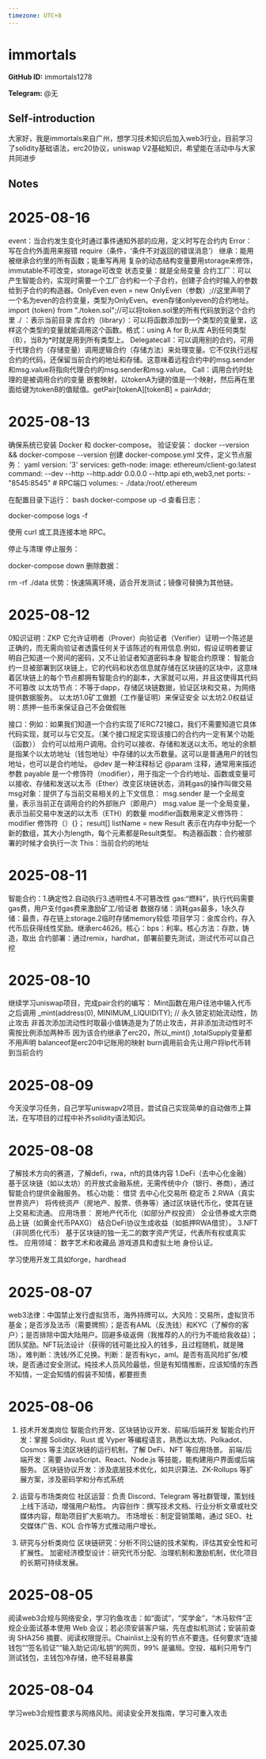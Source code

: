 ```yaml
---
timezone: UTC+8
---
```


# immortals

**GitHub ID:** immortals1278

**Telegram:** @无

## Self-introduction

大家好，我是immortals来自广州，想学习技术知识后加入web3行业，目前学习了solidity基础语法，erc20协议，uniswap V2基础知识，希望能在活动中与大家共同进步

## Notes

<!-- Content_START -->
# 2025-08-16

event：当合约发生变化时通过事件通知外部的应用，定义时写在合约内
Error：写在合约外面用来报错
require（条件，‘条件不对返回的错误消息’）
继承：能用被继承合约里的所有函数；能重写再用
复杂的动态结构变量要用storage来修饰，immutable不可改变，storage可改变
状态变量：就是全局变量
合约工厂：可以产生智能合约，实现时需要一个工厂合约和一个子合约，创建子合约时输入的参数给到子合约的构造器。OnlyEven even = new OnlyEven（参数）;//这里声明了一个名为even的合约变量，类型为OnlyEven。even存储onlyeven的合约地址。
import {token} from "./token.sol";//可以将token.sol里的所有代码放到这个合约里
./  ：表示当前目录
库合约（library）：可以将函数添加到一个类型的变量里，这样这个类型的变量就能调用这个函数。格式：using A for B;从库 A到任何类型（B），当B为*时就是用到所有类型上。
Delegatecall：可以调用别的合约，可用于代理合约（存储变量）调用逻辑合约（存储方法）来处理变量。它不仅执行远程合约的代码，还保留当前合约的地址和存储。这意味着远程合约中的msg.sender和msg.value将指向代理合约的msg.sender和msg.value。
Call：调用合约时处理的是被调用合约的变量
嵌套映射，以tokenA为键的值是一个映射，然后再在里面给键为tokenB的值赋值。getPair[tokenA][tokenB] = pairAddr;

# 2025-08-13

确保系统已安装 Docker 和 docker-compose。
验证安装：
docker --version && docker-compose --version
创建 docker-compose.yml 文件，定义节点服务：
yaml
version: '3'
services:
  geth-node:
    image: ethereum/client-go:latest
    command: --dev --http --http.addr 0.0.0.0 --http.api eth,web3,net
    ports:
      - "8545:8545"  # RPC端口
    volumes:
      - ./data:/root/.ethereum

在配置目录下运行：
bash
docker-compose up -d
查看日志：

docker-compose logs -f


使用 curl 或工具连接本地 RPC。

停止与清理
停止服务：

docker-compose down
删除数据：

rm -rf ./data
优势：快速隔离环境，适合开发测试；镜像可替换为其他链。

# 2025-08-12

0知识证明：ZKP  它允许证明者（Prover）向验证者（Verifier）证明一个陈述是正确的，而无需向验证者透露任何关于该陈述的有用信息.例如，假设证明者要证明自己知道一个房间的密码，又不让验证者知道密码本身
智能合约原理：
智能合约一旦被部署到区块链上，它的代码和状态信息就存储在区块链的区块中，这意味着区块链上的每个节点都拥有智能合约的副本，大家就可以用，并且这使得其代码不可篡改
以太坊节点：不等于dapp，存储区块链数据，验证区块和交易，为网络提供数据服务。
以太坊1.0矿工做题（工作量证明）来保证安全
以太坊2.0权益证明：质押一些币来保证自己不会做假账

接口：例如：如果我们知道一个合约实现了IERC721接口，我们不需要知道它具体代码实现，就可以与它交互。（某个接口规定实现该接口的合约内一定有某个功能（函数））
合约可以给用户调用。合约可以接收、存储和发送以太币。地址的余额是指某个以太坊地址（钱包地址）中存储的以太币数量。这可以是普通用户的钱包地址，也可以是合约地址。
@dev   是一种注释标记
@param 注释，通常用来描述参数
payable  是一个修饰符（modifier），用于指定一个合约地址、函数或变量可以接收、存储和发送以太币（Ether）改变区块链状态，消耗gas的操作叫做交易
msg对象：提供了与当前交易相关的上下文信息：
msg.sender   是一个全局变量，表示当前正在调用合约的外部账户（即用户）
msg.value   是一个全局变量，表示当前交易中发送的以太币（ETH）的数量
modifier函数用来定义修饰符：modifier 修饰符（）{}；
result[] listName = new Result[](length)   表示在内存中分配一个新的数组，其大小为length，每个元素都是Result类型。
构造器函数：合约被部署的时候才会执行一次
This：当前合约的地址

# 2025-08-11

智能合约：1.确定性2.自动执行3.透明性4.不可篡改性
gas:“燃料”，执行代码需要gas费，用户支付gas费来激励矿工/验证者
数据存储：消耗gas最多，1永久存储：最贵，存在链上storage.2临时存储memory较低
项目学习：金库合约，存入代币后获得线性奖励。继承erc4626。核心：bps：利率。核心方法：存款，铸造，取出
合约部署：通过remix，hardhat，部署前要先测试，测试代币可以自己挖

# 2025-08-10

继续学习uniswap项目，完成pair合约的编写：
Mint函数在用户往池中输入代币之后调用
_mint(address(0), MINIMUM_LIQUIDITY); // 永久锁定初始流动性，防止攻击
非首次添加流动性时取最小值铸造是为了防止攻击，并非添加流动性时不需按比例添加两种币
因为该合约继承了erc20，所以_mint() ,totalSupply变量都不用声明
balanceof是erc20中记账用的映射
burn调用前会先让用户将lp代币转到当前合约

# 2025-08-09

今天没学习任务，自己学写uniswapv2项目，尝试自己实现简单的自动做市上算法，在写项目的过程中补齐solidity语法知识。

# 2025-08-08

了解技术方向的赛道，了解defi，rwa，nft的具体内容
1.DeFi（去中心化金融）
基于区块链（如以太坊）的开放式金融系统，无需传统中介（银行、券商），通过智能合约提供金融服务。
核心功能：
借贷
去中心化交易所
稳定币
2.RWA（真实世界资产）
将传统资产（房地产、股票、债券等）通过区块链代币化，使其在链上交易和流通。
应用场景：
房地产代币化（如部分产权投资）
企业债券或大宗商品上链（如黄金代币PAXG）
结合DeFi协议生成收益（如抵押RWA借贷）。
3.NFT（非同质化代币）
基于区块链的独一无二的数字资产凭证，代表所有权或真实性。
应用领域：
数字艺术和收藏品
游戏道具和虚拟土地
身份认证。

学习使用开发工具如forge，hardhead

# 2025-08-07

web3法律：中国禁止发行虚拟货币，海外持牌可以。大风险：交易所，虚拟货币基金；是否涉及法币（需要牌照）；是否有AML（反洗钱）和KYC（了解你的客户）；是否排除中国大陆用户。回避多级返佣（我推荐的人的行为不能给我收益）；团队奖励。NFT玩法设计（获得的钱可能比投入的钱多，且过程随机，就是赌场）。难判断：洗钱/外汇兑换。判断：是否有kyc，aml。是否有高风险扩张/模块，是否通过安全测试。纯技术人员风险最低，但是有知情推断，应该知情的东西不知情，一定会知情的假装不知情，都要担责

# 2025-08-06

1. 技术开发类岗位
智能合约开发、区块链协议开发、前端/后端开发
智能合约开发：掌握 Solidity、Rust 或 Vyper 等编程语言，熟悉以太坊、Polkadot、Cosmos 等主流区块链的运行机制，了解 DeFi、NFT 等应用场景。
前端/后端开发：需要 JavaScript、React、Node.js 等技能，能构建用户界面或后端服务。
区块链协议开发：涉及底层技术优化，如共识算法、ZK-Rollups 等扩展方案，涉及密码学和分布式系统

2. 运营与市场类岗位
社区运营：负责 Discord、Telegram 等社群管理，策划线上线下活动，增强用户粘性。
内容创作：撰写技术文档、行业分析文章或社交媒体内容，帮助项目扩大影响力。
市场增长：制定营销策略，通过 SEO、社交媒体广告、KOL 合作等方式推动用户增长。

3. 研究与分析类岗位
区块链研究：分析不同公链的技术架构，评估其安全性和可扩展性。
加密经济模型设计：研究代币分配、治理机制和激励机制，优化项目的长期可持续发展。

# 2025-08-05

阅读web3合规与网络安全，学习钓鱼攻击：如“面试”，“奖学金”，“木马软件”正规企业面试基本使用 Web 会议；若必须安装客户端，先在虚拟机测试；安装前查询 SHA256 摘要、阅读权限提示。Chainlist上没有的节点不要连。任何要求“连接钱包”“签名验证”“输入助记词/私钥”的网页，99% 是骗局。空投、福利只用专门测试钱包，主钱包冷存储，绝不轻易暴露

# 2025-08-04

学习web3合规性要求与网络风险。阅读安全开发指南，学习可重入攻击


# 2025.07.30


<!-- Content_END -->
